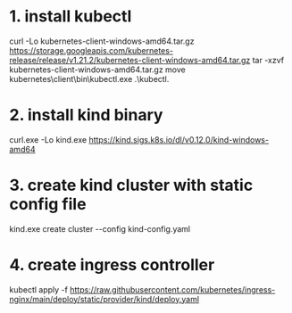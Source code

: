# 1. install kubectl
curl -Lo kubernetes-client-windows-amd64.tar.gz https://storage.googleapis.com/kubernetes-release/release/v1.21.2/kubernetes-client-windows-amd64.tar.gz
tar -xzvf kubernetes-client-windows-amd64.tar.gz
move kubernetes\client\bin\kubectl.exe .\kubectl.

# 2. install kind binary

curl.exe -Lo kind.exe https://kind.sigs.k8s.io/dl/v0.12.0/kind-windows-amd64

# 3. create kind cluster with static config file

kind.exe create cluster --config kind-config.yaml

# 4. create ingress controller

kubectl apply -f https://raw.githubusercontent.com/kubernetes/ingress-nginx/main/deploy/static/provider/kind/deploy.yaml
